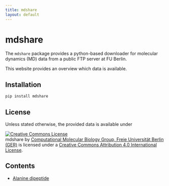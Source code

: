 ```yaml
---
title: mdshare
layout: default
---
```


# mdshare
The ``mdshare`` package provides a python-based downloader for molecular dynamics (MD) data from a public FTP server at FU Berlin.

This website provides an overview which data is available.

## Installation
```bash
pip install mdshare
```

## License
Unless stated otherwise, the provided data is available under

<a rel="license" href="http://creativecommons.org/licenses/by/4.0/"><img alt="Creative Commons License" style="border-width:0" src="https://i.creativecommons.org/l/by/4.0/88x31.png" /></a><br /><span xmlns:dct="http://purl.org/dc/terms/" href="http://purl.org/dc/dcmitype/Dataset" property="dct:title" rel="dct:type">mdshare</span> by <a xmlns:cc="http://creativecommons.org/ns#" href="https://markovmodel.github.io/mdshare/" property="cc:attributionName" rel="cc:attributionURL">Computational Molecular Biology Group, Freie Universität Berlin (GER)</a> is licensed under a <a rel="license" href="http://creativecommons.org/licenses/by/4.0/">Creative Commons Attribution 4.0 International License</a>.

## Contents

-  [Alanine dipeptide](ALA2)
